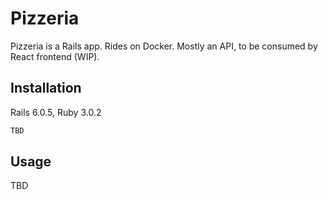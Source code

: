# Pizzeria

Pizzeria is a Rails app. Rides on Docker. Mostly an API, to be consumed by React frontend (WIP).

## Installation

Rails 6.0.5, Ruby 3.0.2

```bash
TBD
```

## Usage

TBD